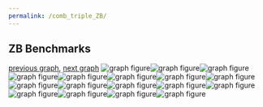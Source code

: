 ```yaml
---
permalink: /comb_triple_ZB/
---
```



## ZB Benchmarks

[previous graph](../comb_triple_SORTD/), [next graph](../comb_quadruple_A/)
![graph figure](./images/triple/ZB/ZB-A_box.png)![graph figure](./images/triple/ZB/ZB-AVL_box.png)![graph figure](./images/triple/ZB/ZB-CYPHERD_box.png)![graph figure](./images/triple/ZB/ZB-EGG_box.png)![graph figure](./images/triple/ZB/ZB-F_box.png)![graph figure](./images/triple/ZB/ZB-FACE_box.png)![graph figure](./images/triple/ZB/ZB-FLOYD_box.png)![graph figure](./images/triple/ZB/ZB-H_box.png)![graph figure](./images/triple/ZB/ZB-JSOND_box.png)![graph figure](./images/triple/ZB/ZB-K_box.png)![graph figure](./images/triple/ZB/ZB-O_box.png)![graph figure](./images/triple/ZB/ZB-PDFD_box.png)![graph figure](./images/triple/ZB/ZB-RB_box.png)![graph figure](./images/triple/ZB/ZB-ROD_box.png)![graph figure](./images/triple/ZB/ZB-SMATRIX_box.png)![graph figure](./images/triple/ZB/ZB-SORTD_box.png)![graph figure](./images/triple/ZB/ZB-ZB_box.png)
